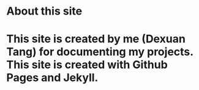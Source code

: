 <h1>About this site<h1>

This site is created by me (Dexuan Tang) for documenting my projects.
This site is created with Github Pages and Jekyll.
